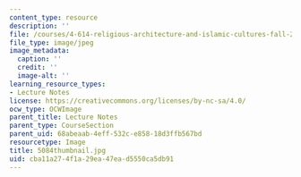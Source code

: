 ```yaml
---
content_type: resource
description: ''
file: /courses/4-614-religious-architecture-and-islamic-cultures-fall-2002/cba11a274f1a29ea47ead5550ca5db91_5084thumbnail.jpg
file_type: image/jpeg
image_metadata:
  caption: ''
  credit: ''
  image-alt: ''
learning_resource_types:
- Lecture Notes
license: https://creativecommons.org/licenses/by-nc-sa/4.0/
ocw_type: OCWImage
parent_title: Lecture Notes
parent_type: CourseSection
parent_uid: 68abeaab-4eff-532c-e858-18d3ffb567bd
resourcetype: Image
title: 5084thumbnail.jpg
uid: cba11a27-4f1a-29ea-47ea-d5550ca5db91
---
```

